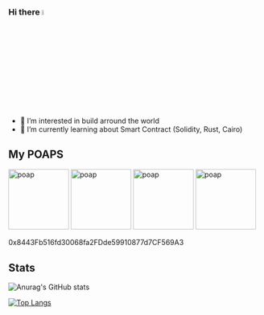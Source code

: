 
### Hi there <a href="https://www.gautamkrishnar.com/"><img src="https://media.giphy.com/media/hvRJCLFzcasrR4ia7z/giphy.gif" width="5%"></a>

- 👀 I’m interested in build arround the world 
- 🌱 I’m currently learning about Smart Contract (Solidity, Rust, Cairo)

## My POAPS
<p>
  <a>
    <img src="https://assets.poap.xyz/i-demod-at-ethsanfrancisco-2022-2022-logo-1668036138875.png"  alt="poap" height="120" width="120">
  </a>
  
  <a>
    <img src="https://assets.poap.xyz/ethmexico-2022-hacker-2022-logo-1661879118645.png"  alt="poap" height="120" width="120">
  </a>
  <a>
    <img src="https://assets.poap.xyz/starknet-cdmx-meetup-2022-logo-1666745035283.png"  alt="poap" height="120" width="120">
  </a>
  
  <a>
    <img src="https://assets.poap.xyz/chainlink-bootcamp-en-espanol-para-desarrolladores-de-contratos-inteligentes-2022-2022-logo-1654184571422.png"  alt="poap" height="120" width="120">
  </a>
</p>

0x8443Fb516fd30068fa2FDde59910877d7CF569A3

## Stats 

![Anurag's GitHub stats](https://github-readme-stats.vercel.app/api?username=GerGodfrey&count_private=true&theme=dark)

[![Top Langs](https://github-readme-stats.vercel.app/api/top-langs/?username=GerGodfrey)](https://github.com/GerGodfrey/github-readme-stats)


